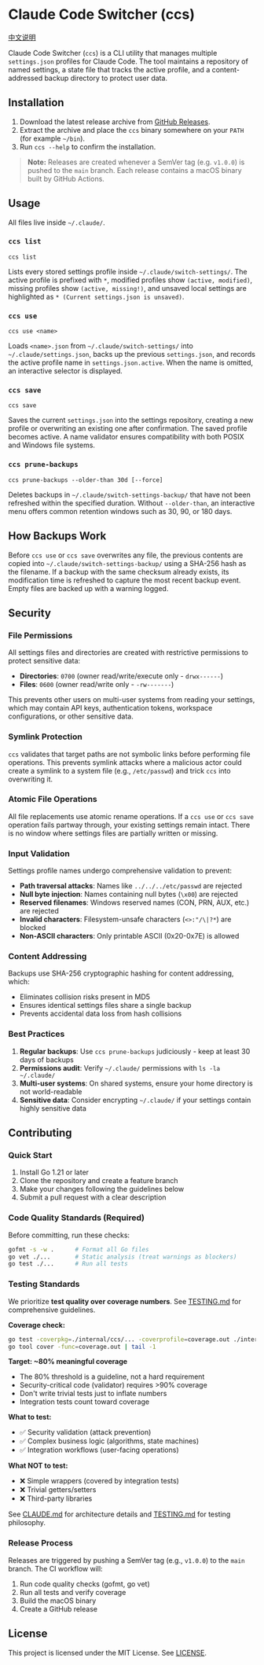 # Claude Code Switcher (ccs)

[中文说明](README.zh-cn.md)

Claude Code Switcher (`ccs`) is a CLI utility that manages multiple `settings.json` profiles for Claude Code. The tool maintains a repository of named settings, a state file that tracks the active profile, and a content-addressed backup directory to protect user data.

## Installation

1. Download the latest release archive from [GitHub Releases](https://github.com/OpenGG/claude-code-switch-settings/releases).
2. Extract the archive and place the `ccs` binary somewhere on your `PATH` (for example `~/bin`).
3. Run `ccs --help` to confirm the installation.

> **Note:** Releases are created whenever a SemVer tag (e.g. `v1.0.0`) is pushed to the `main` branch. Each release contains a macOS binary built by GitHub Actions.

## Usage

All files live inside `~/.claude/`.

### `ccs list`

```
ccs list
```

Lists every stored settings profile inside `~/.claude/switch-settings/`. The active profile is prefixed with `*`, modified profiles show `(active, modified)`, missing profiles show `(active, missing!)`, and unsaved local settings are highlighted as `* (Current settings.json is unsaved)`.

### `ccs use`

```
ccs use <name>
```

Loads `<name>.json` from `~/.claude/switch-settings/` into `~/.claude/settings.json`, backs up the previous `settings.json`, and records the active profile name in `settings.json.active`. When the name is omitted, an interactive selector is displayed.

### `ccs save`

```
ccs save
```

Saves the current `settings.json` into the settings repository, creating a new profile or overwriting an existing one after confirmation. The saved profile becomes active. A name validator ensures compatibility with both POSIX and Windows file systems.

### `ccs prune-backups`

```
ccs prune-backups --older-than 30d [--force]
```

Deletes backups in `~/.claude/switch-settings-backup/` that have not been refreshed within the specified duration. Without `--older-than`, an interactive menu offers common retention windows such as 30, 90, or 180 days.

## How Backups Work

Before `ccs use` or `ccs save` overwrites any file, the previous contents are copied into `~/.claude/switch-settings-backup/` using a SHA-256 hash as the filename. If a backup with the same checksum already exists, its modification time is refreshed to capture the most recent backup event. Empty files are backed up with a warning logged.

## Security

### File Permissions

All settings files and directories are created with restrictive permissions to protect sensitive data:
- **Directories**: `0700` (owner read/write/execute only - `drwx------`)
- **Files**: `0600` (owner read/write only - `-rw-------`)

This prevents other users on multi-user systems from reading your settings, which may contain API keys, authentication tokens, workspace configurations, or other sensitive data.

### Symlink Protection

`ccs` validates that target paths are not symbolic links before performing file operations. This prevents symlink attacks where a malicious actor could create a symlink to a system file (e.g., `/etc/passwd`) and trick `ccs` into overwriting it.

### Atomic File Operations

All file replacements use atomic rename operations. If a `ccs use` or `ccs save` operation fails partway through, your existing settings remain intact. There is no window where settings files are partially written or missing.

### Input Validation

Settings profile names undergo comprehensive validation to prevent:
- **Path traversal attacks**: Names like `../../../etc/passwd` are rejected
- **Null byte injection**: Names containing null bytes (`\x00`) are rejected
- **Reserved filenames**: Windows reserved names (CON, PRN, AUX, etc.) are rejected
- **Invalid characters**: Filesystem-unsafe characters (`<>:"/\|?*`) are blocked
- **Non-ASCII characters**: Only printable ASCII (0x20-0x7E) is allowed

### Content Addressing

Backups use SHA-256 cryptographic hashing for content addressing, which:
- Eliminates collision risks present in MD5
- Ensures identical settings files share a single backup
- Prevents accidental data loss from hash collisions

### Best Practices

1. **Regular backups**: Use `ccs prune-backups` judiciously - keep at least 30 days of backups
2. **Permissions audit**: Verify `~/.claude/` permissions with `ls -la ~/.claude/`
3. **Multi-user systems**: On shared systems, ensure your home directory is not world-readable
4. **Sensitive data**: Consider encrypting `~/.claude/` if your settings contain highly sensitive data

## Contributing

### Quick Start

1. Install Go 1.21 or later
2. Clone the repository and create a feature branch
3. Make your changes following the guidelines below
4. Submit a pull request with a clear description

### Code Quality Standards (Required)

Before committing, run these checks:

```bash
gofmt -s -w .      # Format all Go files
go vet ./...       # Static analysis (treat warnings as blockers)
go test ./...      # Run all tests
```

### Testing Standards

We prioritize **test quality over coverage numbers**. See [TESTING.md](TESTING.md) for comprehensive guidelines.

**Coverage check:**
```bash
go test -coverpkg=./internal/ccs/... -coverprofile=coverage.out ./internal/ccs/...
go tool cover -func=coverage.out | tail -1
```

**Target: ~80% meaningful coverage**
- The 80% threshold is a guideline, not a hard requirement
- Security-critical code (validator) requires >90% coverage
- Don't write trivial tests just to inflate numbers
- Integration tests count toward coverage

**What to test:**
- ✅ Security validation (attack prevention)
- ✅ Complex business logic (algorithms, state machines)
- ✅ Integration workflows (user-facing operations)

**What NOT to test:**
- ❌ Simple wrappers (covered by integration tests)
- ❌ Trivial getters/setters
- ❌ Third-party libraries

See [CLAUDE.md](CLAUDE.md) for architecture details and [TESTING.md](TESTING.md) for testing philosophy.

### Release Process

Releases are triggered by pushing a SemVer tag (e.g., `v1.0.0`) to the `main` branch. The CI workflow will:
1. Run code quality checks (gofmt, go vet)
2. Run all tests and verify coverage
3. Build the macOS binary
4. Create a GitHub release

## License

This project is licensed under the MIT License. See [LICENSE](LICENSE).
